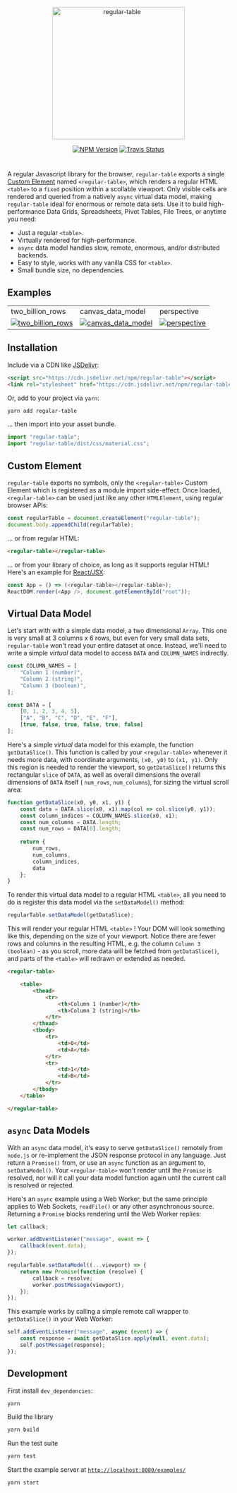 <p align="center">
<img alt="regular-table" src="https://raw.githubusercontent.com/jpmorganchase/regular-table/master/logo.png" width="300">
</p>

<p align="center">
<a href="https://www.npmjs.com/package/regular-table"><img alt="NPM Version" src="https://img.shields.io/npm/v/regular-table.svg?color=brightgreen&style=flat-squar"></a>
<a href="https://travis-ci.org/jpmorganchase/regular-table"><img alt="Travis Status" src="https://travis-ci.org/jpmorganchase/regular-table.svg?branch=master"></a>
</p>

#

A regular Javascript library for the browser, `regular-table` exports
a single [Custom
Element](https://developer.mozilla.org/en-US/docs/Web/Web_Components/Using_custom_elements)
named `<regular-table>`,
which renders a regular HTML `<table>` to a `fixed` position within a scollable
viewport.  Only visible cells are rendered and queried from a natively `async`
virtual data model, making `regular-table` ideal for enormous or remote data
sets.  Use it to build high-performance Data Grids,
Spreadsheets, Pivot Tables, File Trees, or anytime you need:

* Just a regular `<table>`.
* Virtually rendered for high-performance.
* `async` data model handles slow, remote, enormous, and/or distributed backends.
* Easy to style, works with any vanilla CSS for `<table>`.
* Small bundle size, no dependencies.

## Examples

||||
|:--|:--|:--|
|two_billion_rows|canvas_data_model|perspective|
|[![two_billion_rows](https://bl.ocks.org/texodus/raw/483a42e7b877043714e18bea6872b039/thumbnail.png)](https://bl.ocks.org/texodus/483a42e7b877043714e18bea6872b039)|[![canvas_data_model](https://bl.ocks.org/texodus/raw/4c6537e23dff3c8f97c316559cef012e/thumbnail.png)](https://bl.ocks.org/texodus/4c6537e23dff3c8f97c316559cef012e)|[![perspective](https://bl.ocks.org/texodus/raw/d92520387cb7aa5752dad7286cbb89c9/thumbnail.png)](https://bl.ocks.org/texodus/d92520387cb7aa5752dad7286cbb89c9)|

## Installation

Include via a CDN like [JSDelivr](https://cdn.jsdelivr.net/npm/regular-table):

```html
<script src="https://cdn.jsdelivr.net/npm/regular-table"></script>
<link rel="stylesheet" href="https://cdn.jsdelivr.net/npm/regular-table/dist/css/material.css">
```

Or, add to your project via `yarn`:

```bash
yarn add regular-table
```

... then import into your asset bundle.

```javascript
import "regular-table";
import "regular-table/dist/css/material.css";
```

## Custom Element

`regular-table` exports no symbols, only the `<regular-table>` Custom Element 
which is registered as a module import side-effect.  Once loaded,
`<regular-table>` can be used just like any other `HTMLElement`, using regular
browser APIs:

```javascript
const regularTable = document.createElement("regular-table");
document.body.appendChild(regularTable);
```

... or from regular HTML:

```html
<regular-table></regular-table>
```

... or from your library of choice, as long as it supports regular HTML! Here's
an example for [React/JSX](https://reactjs.org/):

```javascript
const App = () => (<regular-table></regular-table>);
ReactDOM.render(<App />, document.getElementById("root"));
```

## Virtual Data Model

Let's start with with a simple data model, a two dimensional `Array`.  This one
is very small at 3 columns x 6 rows, but even for very small data sets,
`regular-table` won't read your entire dataset at once.  Instead, we'll need
to write a simple _virtual_ data model to access `DATA` and `COLUMN_NAMES`
indirectly.

```javascript
const COLUMN_NAMES = [
    "Column 1 (number)", 
    "Column 2 (string)",
    "Column 3 (boolean)",
];

const DATA = [
    [0, 1, 2, 3, 4, 5], 
    ["A", "B", "C", "D", "E", "F"],
    [true, false, true, false, true, false]
];
```

Here's a simple _virtual_ data model for this example, the function
`getDataSlice()`.  This function is called by your `<regular-table>` whenever it
needs more data, with coordinate arguments, `(x0, y0)` to `(x1, y1)`.  Only
this region is needed to render the viewport, so `getDataSlice()` returns 
this rectangular `slice` of `DATA`, as well as overall dimensions the overall 
dimensions of `DATA` itself ( `num_rows`, `num_columns`), for sizing the
virtual scroll area:

```javascript
function getDataSlice(x0, y0, x1, y1) {
    const data = DATA.slice(x0, x1).map(col => col.slice(y0, y1));
    const column_indices = COLUMN_NAMES.slice(x0, x1);
    const num_columns = DATA.length;
    const num_rows = DATA[0].length;
  
    return {
        num_rows,
        num_columns,
        column_indices, 
        data
    };
}
```

To render this virtual data model to a regular HTML `<table>`, all you need to
do is register this data model via the `setDataModel()` method:

```javascript
regularTable.setDataModel(getDataSlice);
```

This will render your regular HTML `<table>` !  Your DOM will look something
like this, depending on the size of your viewport.  Notice there are fewer rows
and columns in the resulting HTML, e.g. the column `Column 3 (boolean)` - as you
scroll, more data will be fetched from `getDataSlice()`, and parts of the
`<table>` will redrawn or extended as needed.

```html
<regular-table>

    <table>
        <thead>
            <tr>
                <th>Column 1 (number)</th>
                <th>Column 2 (string)</th>
            </tr>
        </thead>
        <tbody>
            <tr>
                <td>0</td>
                <td>A</td>
            </tr>
            <tr>
                <td>1</td>
                <td>B</td>
            </tr>
        </tbody>
    </table>

</regular-table>
```

## `async` Data Models

With an `async` data model, it's easy to serve `getDataSlice()` remotely
from `node.js` or re-implement the JSON response protocol in any language.
Just return a `Promise()` from, or use an `async` function as an argument to,
`setDataModel()`.  Your `<regular-table>` won't render until the
`Promise` is resolved, nor will it call your data model function again until
the current call is resolved or rejected.

Here's an `async` example using a Web Worker, but the same principle
applies to Web Sockets, `readFile()` or any other asynchronous
source.  Returning a `Promise` blocks rendering until the Web Worker
replies:

```javascript
let callback;

worker.addEventListener("message", event => {
    callback(event.data);
});

regularTable.setDataModel((...viewport) => {
    return new Promise(function (resolve) {    
        callback = resolve;
        worker.postMessage(viewport);
    });
}); 
```

This example works by calling a simple remote call wrapper to
`getDataSlice()` in your Web Worker:

```javascript
self.addEventListener("message", async (event) => {
    const response = await getDataSlice.apply(null, event.data);
    self.postMessage(response);
});
```

## Development

First install `dev_dependencies`:

```bash
yarn
```

Build the library

```bash
yarn build
```

Run the test suite

```bash
yarn test
```

Start the example server at [`http://localhost:8080/examples/`](http://localhost:8080/examples/)

```bash
yarn start
```
<!-- 
## Stats

[![Build Status](https://travis-ci.org/jpmorganchase/regular-table.svg?branch=master)](https://travis-ci.org/jpmorganchase/regular-table)
![npm bundle size](https://img.shields.io/bundlephobia/minzip/regular-table) -->